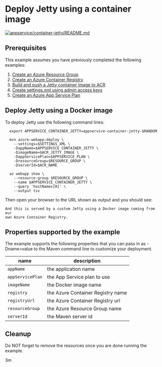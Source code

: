 
# Deploy Jetty using a container image

[![appservice/container-jetty/README.md](https://github.com/Azure-Samples/java-on-azure-examples/actions/workflows/appservice_container-jetty_README_md.yml/badge.svg)](https://github.com/Azure-Samples/java-on-azure-examples/actions/workflows/appservice_container-jetty_README_md.yml)

## Prerequisites

This example assumes you have previously completed the following examples:

1. [Create an Azure Resource Group](../../group/create/README.md)
1. [Create an Azure Container Registry](../../acr/create/README.md)
1. [Build and push a Jetty container image to ACR](../../acr/jetty/README.md)
1. [Create settings.xml using admin access keys](../../acr/create-settings-xml/README.md)
1. [Create an Azure App Service Plan](../create-plan/README.md)

## Deploy Jetty using a Docker image

<!-- workflow.run()

  if [[ -z $REGION ]]; then
    export REGION=westus
  fi

  -->
<!-- workflow.cron(0 11 * * 4) -->
<!-- workflow.include(../../acr/jetty/README.md) -->
<!-- workflow.include(../../acr/create-settings-xml/README.md) -->
<!-- workflow.include(../create-plan/README.md) -->
<!-- workflow.run() 

  cd appservice/container-jetty

  -->

To deploy Jetty use the following command lines:

```shell
  export APPSERVICE_CONTAINER_JETTY=appservice-container-jetty-$RANDOM

  mvn azure-webapp:deploy \
    --settings=$SETTINGS_XML \
    -DappName=$APPSERVICE_CONTAINER_JETTY \
    -DimageName=$ACR_JETTY_IMAGE \
    -DappServicePlan=$APPSERVICE_PLAN \
    -DresourceGroup=$RESOURCE_GROUP \
    -DserverId=$ACR_NAME

  az webapp show \
    --resource-group $RESOURCE_GROUP \
    --name $APPSERVICE_CONTAINER_JETTY \
    --query 'hostNames[0]' \
    --output tsv
```

<!-- workflow.run()

  sleep 180
  cd ../..

  -->

Then open your browser to the URL shown as output and you should see:

```text
And this is served by a custom Jetty using a Docker image coming from our 
own Azure Container Registry.
```

<!-- workflow.directOnly()

  export RESULT=$(az webapp show --resource-group $RESOURCE_GROUP --name $APPSERVICE_CONTAINER_JETTY --output tsv --query state)
  if [[ "$RESULT" != Running ]]; then
    echo 'Web application is NOT running'
    az group delete --name $RESOURCE_GROUP --yes || true
    exit 1
  fi
  export URL=https://$(az webapp show --resource-group $RESOURCE_GROUP --name $APPSERVICE_CONTAINER_JETTY --output tsv --query defaultHostName)
  export RESULT=$(curl $URL)
  az group delete --name $RESOURCE_GROUP --yes || true
  if [[ "$RESULT" != *"custom Jetty"* ]]; then
    echo "Response did not contain 'custom Jetty'"
    exit 1
  fi

  -->

## Properties supported by the example

The example supports the following properties that you can pass in as -Dname=value
to the Maven command line to customize your deployment.

| name                   | description                       |
|------------------------|-----------------------------------|
| `appName`              | the application name              |
| `appServicePlan`       | the App Service plan to use       |
| `imageName`            | the Docker image name             |
| `registry`             | the Azure Container Registry name |
| `registryUrl`          | the Azure Container Registry url  |
| `resourceGroup`        | the Azure Resource Group name     |
| `serverId`             | the Maven server id               |

## Cleanup

Do NOT forget to remove the resources once you are done running the example.

3m
